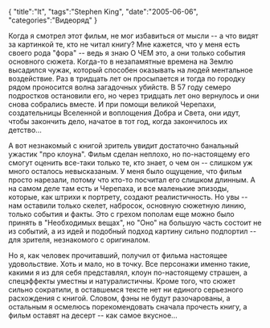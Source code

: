 {
"title":"It",
"tags":"Stephen King",
"date":"2005-06-06",
"categories":"Видеоряд"
}

Когда я смотрел этот фильм, не мог избавиться от мысли -- а что видят за картинкой те, кто не читал книгу? Мне кажется, что у меня есть своего рода "фора" -- ведь я знаю О ЧЕМ это, а они только события основного сюжета. Когда-то в незапамятные времена на Землю высадился чужак, который способен оказывать на людей ментальное воздействие. Раз в тридцать лет он просыпается и тогда по городку рядом проносится волна загадочных убийств. В 57 году семеро подростков остановили его, но через тридцать лет оно вернулось и они снова собрались вместе. И при помощи великой Черепахи, создательницы Вселенной и воплощения Добра и Света, они идут, чтобы закончить дело, начатое в тот год, когда закончилось их детство...

А вот незнакомый с книгой зритель увидит достаточно банальный ужастик "про клоуна". Фильм сделан неплохо, но по-настоящему его смогут оценить все-таки только те, кто знает, о чем он -- слишком уж много осталось невысказаным. У меня было ощущение, что фильм просто нарезали, потому что кто-то посчитал его слишком длинным. А на самом деле там есть и Черепаха, и все маленькие эпизоды, которые, как штрихи к портрету, создают реалистичность. Но увы -- нам оставили только скелет, набросок, основную сюжетную линию, только события и факты. Это с грехом пополам еще можно было принять в "Необходимых вещах", но "Оно" на большую часть состоит не из событий, а из идей и подобный подход картину сильно подпортил -- для зрителя, незнакомого с оригиналом.

Но я, как человек прочитавший, получил от фильма настоящее удовольствие. Хоть и мало, но в точку. Все персонажи именно такие, какими я из для себя представлял, клоун по-настоящему страшен, а спецэффекты уместны и натуралистичны. Кроме того, что сюжет сильно сократили, в оставшемся тексте нет ни единого серьезного расхождения с книгой. Словом, фэны не будут разочарованы, а остальным я осмелюсь порекомендовать сначала прочесть книгу, а фильм оставят на десерт -- как самое вкусное...
